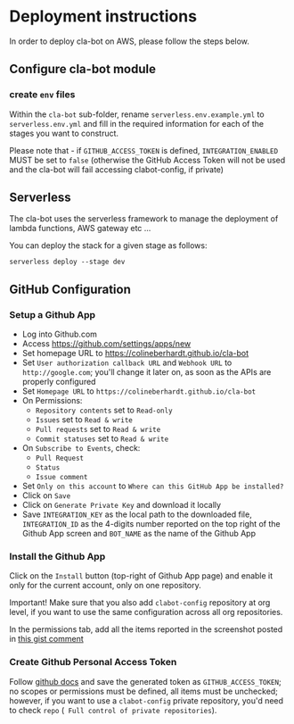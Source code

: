 # Deployment instructions

In order to deploy cla-bot on AWS, please follow the steps below.

## Configure cla-bot module

### create `env` files

Within the `cla-bot` sub-folder, rename `serverless.env.example.yml` to `serverless.env.yml` and fill in the required information for each of the stages you want to construct.

Please note that - if `GITHUB_ACCESS_TOKEN` is defined, `INTEGRATION_ENABLED` MUST be set to `false` (otherwise the GitHub Access Token will not be used and the cla-bot will fail accessing clabot-config, if private)

## Serverless

The cla-bot uses the serverless framework to manage the deployment of lambda functions, AWS gateway etc ...

You can deploy the stack for a given stage as follows:

```
serverless deploy --stage dev
```

## GitHub Configuration

### Setup a Github App
- Log into Github.com
- Access https://github.com/settings/apps/new
- Set homepage URL to https://colineberhardt.github.io/cla-bot
- Set `User authorization callback URL` and `Webhook URL` to `http://google.com`; you'll change it later on, as soon as the APIs are properly configured
- Set `Homepage URL` to `https://colineberhardt.github.io/cla-bot`
- On Permissions:
  - `Repository contents` set to `Read-only`
  - `Issues` set to `Read & write`
  - `Pull requests` set to `Read & write`
  - `Commit statuses` set to `Read & write`
- On `Subscribe to Events`, check:
  - `Pull Request`
  - `Status`
  - `Issue comment`
- Set `Only on this account` to `Where can this GitHub App be installed?`
- Click on `Save`
- Click on `Generate Private Key` and download it locally
- Save `INTEGRATION_KEY` as the local path to the downloaded file, `INTEGRATION_ID` as the 4-digits number reported on the top right of the Github App screen and `BOT_NAME` as the name of the Github App

### Install the Github App
Click on the `Install` button (top-right of Github App page) and enable it only for the current account, only on one repository.

Important! Make sure that you also add `clabot-config` repository at org level, if you want to use the same configuration across all org repositories.

In the permissions tab, add all the items reported in the screenshot posted in [this gist comment](https://gist.github.com/maoo/16b4a683e8cf9ae4b466ace0ae745497#gistcomment-2146379)

### Create Github Personal Access Token
Follow [github docs](https://help.github.com/articles/creating-a-personal-access-token-for-the-command-line/) and save the generated token as `GITHUB_ACCESS_TOKEN`; no scopes or permissions must be defined, all items must be unchecked; however, if you want to use a `clabot-config` private repository, you'd need to check `repo` (` Full control of private repositories`).
